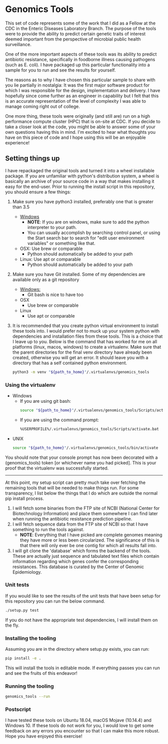 # Genomics Tools

This set of code represents some of the work that I did as a Fellow at the CDC in the Enteric Diseases Laboratory Branch. The purpose of the tools were to provide the ability to predict certain genetic traits of interest deemed important from the perspective of microbial public health surveillance.

One of the more important aspects of these tools was its ability to predict antibiotic resistance, specifically in foodborne illness causing pathogens (such as E. coli). I have packaged up this particular functionality into a sample for you to run and see the results for yourself.

The reasons as to why I have chosen this particular sample to share with you lie partially in nostalgia: It was the first major software product for which I was responsible for the design, implementation and delivery. I have hopefully since come further as an engineer in capability but I felt that this is an accurate representation of the level of complexity I was able to manage coming right out of college.

One more thing, these tools were originally (and still are) run on a high performance compute cluster (HPC) that is on-site at CDC. If you decide to take a closer look at the code, you might be able to answer some of your own questions having this in mind. I'm excited to hear what thoughts you have on this piece of code and I hope using this will be an enjoyable experience!

## Setting things up

I have repackaged the original tools and turned it into a wheel installable package. If you are unfamiliar with python's distribution system, a wheel is basically an archive of your source code in a way that makes installing it easy for the end-user. Prior to running the install script in this repository, you should ensure a few things:

1. Make sure you have python3 installed, preferably one that is greater than 3.5
    * [Windows](https://www.python.org/downloads/windows/)
        * __NOTE__: If you are on windows, make sure to add the python interpreter to your path.
        * You can usually accomplish by searching control panel, or using the Start search bar to search for "edit user environment variables" or something like that.
    * OSX: Use brew or comparable
        * Python should automatically be added to your path
    * Linux: Use apt or comparable
        * Python should automatically be added to your path

2. Make sure you have Git installed. Some of my dependencies are available only as a git repository
    * [Windows:](https://git-scm.com/downloads)
        * Git bash is nice to have too
    * OSX
        * Use brew or comparable
    * Linux
        * Use apt or comparable

3. It is recommended that you create python virtual environment to install these tools into. I would prefer not to muck up your system python with dependencies and installation files from these tools. This is a choice that I leave up to you. Below is the command that has worked for me on all platforms (linux, macos, windows) to create a virtualenv. Make sure that the parent directories for the final venv directory have already been created, otherwise you will get an error. It should leave you with a directory that has a self contained python environment.

    ```bash
    python3 -m venv "${path_to_home}"/.virtualenvs/genomics_tools
    ```

### Using the virtualenv
* Windows
    - If you are using git bash:
        ```bash
        source "${path_to_home}"/.virtualenvs/genomics_tools/Scripts/activate
        ```
    - If you are using the command prompt:
        ```bash
        %USERPROFILE%/.virtualenvs/genomics_tools/Scripts/activate.bat
        ```
* UNIX
    ```bash
    source "${path_to_home}"/.virtualenvs/genomics_tools/bin/activate
    ```
You should note that your console prompt has now been decorated with a (genomics_tools) token [or whichever name you had picked]. This is your proof that the virtualenv was successfully started.

---

At this point, my setup script can pretty much take over fetching the remaining tools that will be needed to make things run. For some transparency, I list below the things that I do which are outside the normal pip install process.

1. I will fetch some binaries from the FTP site of NCBI (National Center for Biotechnology Information) and place them somewhere I can find later when running the antibiotic resistance prediction pipeline.
2. I will fetch sequence data from the FTP site of NCBI so that I have something to run the tools against.
    * __NOTE__: Everything that I have picked are complete genomes meaning they have more or less been circularized. The significance of this is that there will only ever be one contig for which all results fall into. 
3. I will git clone the 'database' which forms the backend of the tools. These are actually just sequence and tabulated text files which contain information regarding which genes confer the corresponding resistances. This database is curated by the Center of Genomic Epidemiology.

### Unit tests

If you would like to see the results of the unit tests that have been setup for this repository you can run the below command.
```bash
./setup.py test
```
If you do not have the appropriate test dependencies, I will install them on the fly.

### Installing the tooling
Assuming you are in the directory where setup.py exists, you can run:
```bash
pip install -e .
```
This will install the tools in editable mode. If everything passes you can run and see the fruits of this endeavor!

### Running the tooling
```bash
genomics_tools --run
```

### Postscript

I have tested these tools on Ubuntu 18.04, macOS Mojave (10.14.4) and Windows 10. If these tools do not work for you, I would love to get some feedback on any errors you encounter so that I can make this more robust. Hope you have enjoyed this exercise!